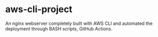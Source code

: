 # aws-cli-project
An nginx webserver completely built with AWS CLI and automated the deployment through BASH scripts, GitHub Actions.
